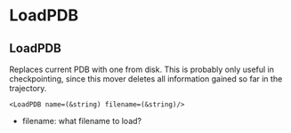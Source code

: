 # LoadPDB
## LoadPDB

Replaces current PDB with one from disk. This is probably only useful in checkpointing, since this mover deletes all information gained so far in the trajectory.

```
<LoadPDB name=(&string) filename=(&string)/>
```

-   filename: what filename to load?


